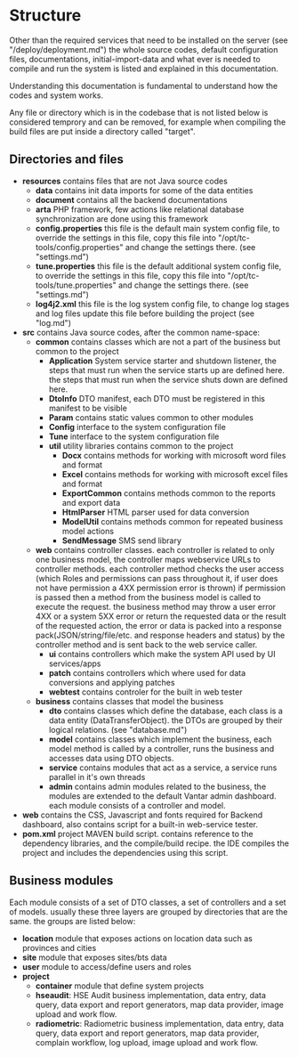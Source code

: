 # Structure #
Other than the required services that need to be installed on the server (see "/deploy/deployment.md") the whole source
codes, default configuration files, documentations, initial-import-data and what ever is needed to compile and run the 
system is listed and explained in this documentation.

Understanding this documentation is fundamental to understand how the codes and system works. 

Any file or directory which is in the codebase that is not listed below is considered temprory and can be removed,
for example when compiling the build files are put inside a directory called "target".

## Directories and files ##
* **resources** contains files that are not Java source codes
    * **data** contains init data imports for some of the data entities
    * **document** contains all the backend documentations
    * **arta** PHP framework, few actions like relational database synchronization are done using this framework
    * **config.properties** this file is the default main system config file, to override the settings in this file,
      copy this file into "/opt/tc-tools/config.properties" and change the settings there. (see "settings.md")
    * **tune.properties** this file is the default additional system config file, to override the settings in this file,
      copy this file into "/opt/tc-tools/tune.properties" and change the settings there. (see "settings.md")
    * **log4j2.xml** this file is the log system config file, to change log stages and log files update this file before
      building the project (see "log.md")
* **src** contains Java source codes, after the common name-space:
    * **common** contains classes which are not a part of the business but common to the project
        * **Application** System service starter and shutdown listener, the steps that must run when the service starts
          up are defined here. the steps that must run when the service shuts down are defined here.
        * **DtoInfo** DTO manifest, each DTO must be registered in this manifest to be visible
        * **Param** contains static values common to other modules
        * **Config** interface to the system configuration file
        * **Tune** interface to the system configuration file
        * **util** utility libraries contains common to the project
            * **Docx** contains methods for working with microsoft word files and format
            * **Excel** contains methods for working with microsoft excel files and format
            * **ExportCommon** contains methods common to the reports and export data 
            * **HtmlParser** HTML parser used for data conversion
            * **ModelUtil** contains methods common for repeated business model actions
            * **SendMessage** SMS send library
    * **web** contains controller classes. each controller is related to only one business model, the controller maps
      webservice URLs to controller methods. each controller method checks the user access (which Roles and permissions
      can pass throughout it, if user does not have permission a 4XX permission error is thrown) if permission is passed
      then a method from the business model is called to execute the request. the business method may throw a user error
      4XX or a system 5XX error or return the requested data or the result of the requested action, the error or data is
      packed into a response pack(JSON/string/file/etc. and response headers and status) by the controller method and is
      sent back to the web service caller.
        * **ui** contains controllers which make the system API used by UI services/apps 
        * **patch** contains controllers which where used for data conversions and applying patches
        * **webtest** contains controler for the built in web tester
    * **business** contains classes that model the business
        * **dto** contains classes which define the database, each class is a data entity (DataTransferObject). the DTOs
          are grouped by their logical relations. (see "database.md")
        * **model** contains classes which implement the business, each model method is called by a controller, runs the
          business and accesses data using DTO objects.
        * **service** contains modules that act as a service, a service runs parallel in it's own threads
        * **admin** contains admin modules related to the business, the modules are extended to the default Vantar admin
          dashboard. each module consists of a controller and model. 
* **web** contains the CSS, Javascript and fonts required for Backend dashboard, also contains script for a built-in
  web-service tester.
* **pom.xml** project MAVEN build script. contains reference to the dependency libraries, and the compile/build recipe.
   the IDE compiles the project and includes the dependencies using this script.

## Business modules ##
Each module consists of a set of DTO classes, a set of controllers and a set of models. usually these three layers are
grouped by directories that are the same. the groups are  listed below:

* **location** module that exposes actions on location data such as provinces and cities
* **site** module that exposes sites/bts data
* **user** module to access/define users and roles
* **project**
    * **container** module that define system projects
    * **hseaudit**: HSE Audit business implementation, data entry, data query, data export and report generators, map data
      provider, image upload and work flow. 
    * **radiometric**: Radiometric business implementation, data entry, data query, data export and report generators,
      map data provider, complain workflow, log upload, image upload and work flow. 